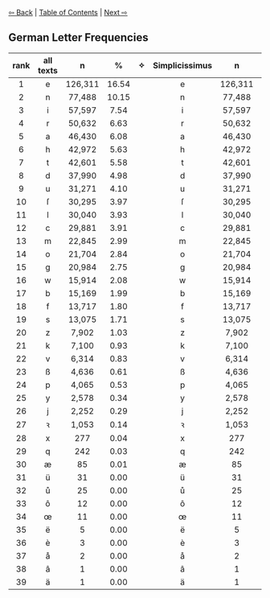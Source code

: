 [⇦ Back](https://github.com/alexanderboxer/voynich-attack/tree/main/topics/latin_stats/2words) | [Table of Contents](https://github.com/alexanderboxer/voynich-attack) | [Next ⇨](https://github.com/alexanderboxer/voynich-attack/tree/main/topics/german_stats/2grams)

## German Letter Frequencies

|rank|all texts|n|%|✧|Simplicissimus|n|%|
|:-:|:-:|:-:|:-:|:-:|:-:|:-:|:-:|
|1|e|126,311|16.54||e|126,311|16.54|
|2|n|77,488|10.15||n|77,488|10.15|
|3|i|57,597|7.54||i|57,597|7.54|
|4|r|50,632|6.63||r|50,632|6.63|
|5|a|46,430|6.08||a|46,430|6.08|
|6|h|42,972|5.63||h|42,972|5.63|
|7|t|42,601|5.58||t|42,601|5.58|
|8|d|37,990|4.98||d|37,990|4.98|
|9|u|31,271|4.10||u|31,271|4.10|
|10|ſ|30,295|3.97||ſ|30,295|3.97|
|11|l|30,040|3.93||l|30,040|3.93|
|12|c|29,881|3.91||c|29,881|3.91|
|13|m|22,845|2.99||m|22,845|2.99|
|14|o|21,704|2.84||o|21,704|2.84|
|15|g|20,984|2.75||g|20,984|2.75|
|16|w|15,914|2.08||w|15,914|2.08|
|17|b|15,169|1.99||b|15,169|1.99|
|18|f|13,717|1.80||f|13,717|1.80|
|19|s|13,075|1.71||s|13,075|1.71|
|20|z|7,902|1.03||z|7,902|1.03|
|21|k|7,100|0.93||k|7,100|0.93|
|22|v|6,314|0.83||v|6,314|0.83|
|23|ß|4,636|0.61||ß|4,636|0.61|
|24|p|4,065|0.53||p|4,065|0.53|
|25|y|2,578|0.34||y|2,578|0.34|
|26|j|2,252|0.29||j|2,252|0.29|
|27|ꝛ|1,053|0.14||ꝛ|1,053|0.14|
|28|x|277|0.04||x|277|0.04|
|29|q|242|0.03||q|242|0.03|
|30|æ|85|0.01||æ|85|0.01|
|31|ü|31|0.00||ü|31|0.00|
|32|ů|25|0.00||ů|25|0.00|
|33|ô|12|0.00||ô|12|0.00|
|34|œ|11|0.00||œ|11|0.00|
|35|ë|5|0.00||ë|5|0.00|
|36|è|3|0.00||è|3|0.00|
|37|å|2|0.00||å|2|0.00|
|38|â|1|0.00||â|1|0.00|
|39|ä|1|0.00||ä|1|0.00|